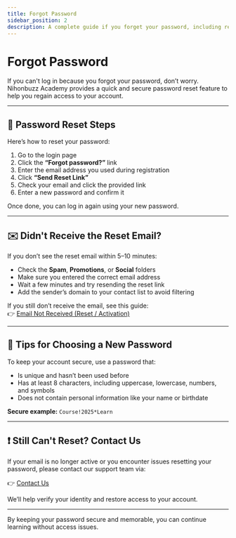 ```yaml
---
title: Forgot Password
sidebar_position: 2
description: A complete guide if you forget your password, including reset steps and solutions if you don't receive the email.
---
```


# Forgot Password

If you can't log in because you forgot your password, don’t worry. Nihonbuzz Academy provides a quick and secure password reset feature to help you regain access to your account.

---

## 🔁 Password Reset Steps

Here’s how to reset your password:

1. Go to the login page
2. Click the **“Forgot password?”** link
3. Enter the email address you used during registration
4. Click **“Send Reset Link”**
5. Check your email and click the provided link
6. Enter a new password and confirm it

Once done, you can log in again using your new password.

---

## ✉️ Didn't Receive the Reset Email?

If you don’t see the reset email within 5–10 minutes:

- Check the **Spam**, **Promotions**, or **Social** folders
- Make sure you entered the correct email address
- Wait a few minutes and try resending the reset link
- Add the sender’s domain to your contact list to avoid filtering

If you still don’t receive the email, see this guide:  
👉 [Email Not Received (Reset / Activation)](../bantuan/email-tidak-masuk.md)

---

## 🔐 Tips for Choosing a New Password

To keep your account secure, use a password that:

- Is unique and hasn’t been used before
- Has at least 8 characters, including uppercase, lowercase, numbers, and symbols
- Does not contain personal information like your name or birthdate

**Secure example:** `Course!2025*Learn`

---

## ❗ Still Can't Reset? Contact Us

If your email is no longer active or you encounter issues resetting your password, please contact our support team via:

👉 [Contact Us](../hubungi-kami.md)

We’ll help verify your identity and restore access to your account.

---

By keeping your password secure and memorable, you can continue learning without access issues.
